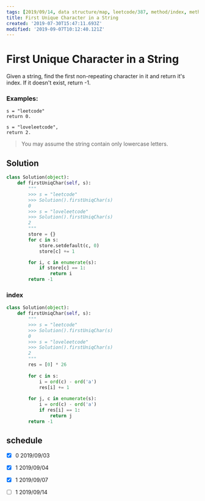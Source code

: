 ```yaml
---
tags: [2019/09/14, data structure/map, leetcode/387, method/index, method/search/hash]
title: First Unique Character in a String
created: '2019-07-30T15:47:11.693Z'
modified: '2019-09-07T10:12:40.121Z'
---
```


# First Unique Character in a String

Given a string, find the first non-repeating character in it and return it's index. If it doesn't exist, return -1.

### Examples:

```
s = "leetcode"
return 0.

s = "loveleetcode",
return 2.
```

> You may assume the string contain only lowercase letters.

## Solution

```python
class Solution(object):
    def firstUniqChar(self, s):
        """
        >>> s = "leetcode"
        >>> Solution().firstUniqChar(s)
        0
        >>> s = "loveleetcode"
        >>> Solution().firstUniqChar(s)
        2
        """
        store = {}
        for c in s:
            store.setdefault(c, 0)
            store[c] += 1

        for i, c in enumerate(s):
            if store[c] == 1:
                return i
        return -1
```

### index

```python
class Solution(object):
    def firstUniqChar(self, s):
        """
        >>> s = "leetcode"
        >>> Solution().firstUniqChar(s)
        0
        >>> s = "loveleetcode"
        >>> Solution().firstUniqChar(s)
        2
        """
        res = [0] * 26
        
        for c in s:
            i = ord(c) - ord('a')
            res[i] += 1
        
        for j, c in enumerate(s):
            i = ord(c) - ord('a')
            if res[i] == 1:
                return j
        return -1
```

## schedule

* [x] 0 2019/09/03
* [x] 1 2019/09/04
* [x] 1 2019/09/07
* [ ] 1 2019/09/14

